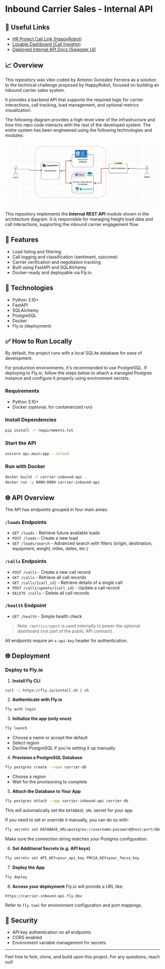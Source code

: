# Inbound Carrier Sales - Internal API

## 📅 Useful Links

* [HR Project Call Link (HappyRobot)](https://platform.happyrobot.ai/deployments/u2hvt9impmce/lr4vbo9kfh5j)
* [Lovable Dashboard (Call Insights)](https://preview--call-whisper-insights-board.lovable.app/)
* [Deployed Internal API Docs (Swagger UI)](https://hr-challenge-code.fly.dev/docs)

## 📈 Overview

This repository was vibe-coded by Antonio González Ferreira as a solution to the technical challenge proposed by HappyRobot, focused on building an inbound carrier sales system.

It provides a backend API that supports the required logic for carrier interactions, call tracking, load management, and optional metrics visualization.

The following diagram provides a high-level view of the infrastructure and how this repo code interacts with the rest of the developed system. The entire system has been engineered using the following technologies and modules:

![System Overview](assets/challenge_sys.png)

This repository implements the **Internal REST API** module shown in the architecture diagram. It is responsible for managing freight load data and call interactions, supporting the inbound carrier engagement flow.


## 🚀 Features

* Load listing and filtering
* Call logging and classification (sentiment, outcome)
* Carrier verification and negotiation tracking
* Built using FastAPI and SQLAlchemy
* Docker-ready and deployable via Fly.io

## 🔧 Technologies

* Python 3.10+
* FastAPI
* SQLAlchemy
* PostgreSQL
* Docker
* Fly.io (deployment)

## ✅ How to Run Locally

By default, the project runs with a local SQLite database for ease of development.

For production environments, it's recommended to use PostgreSQL. If deploying to Fly.io, follow the steps below to attach a managed Postgres instance and configure it properly using environment secrets.

### Requirements

* Python 3.10+
* Docker (optional, for containerized run)

### Install Dependencies

```bash
pip install -r requirements.txt
```

### Start the API

```bash
uvicorn api.main:app --reload
```

### Run with Docker

```bash
docker build -t carrier-inbound-api .
docker run -p 8000:8000 carrier-inbound-api
```

## 🌐 API Overview

The API has endpoints grouped in four main areas:

### `/loads` Endpoints

* `GET /loads` - Retrieve future available loads
* `POST /loads` - Create a new load
* `GET /loads/search` - Advanced search with filters (origin, destination, equipment, weight, miles, dates, etc.)

### `/calls` Endpoints

* `POST /calls` - Create a new call record
* `GET /calls` - Retrieve all call records
* `GET /calls/{call_id}` - Retrieve details of a single call
* `POST /calls/update/{call_id}` - Update a call record
* `DELETE /calls` - Delete all call records

### `/health` Endpoint

* `GET /health` - Simple health check

> Note: `/metrics/agent` is used internally to power the optional dashboard (not part of the public API contract).

All endpoints require an `x-api-key` header for authentication.

## 🌐 Deployment

### Deploy to Fly.io

1. **Install Fly CLI**

```bash
curl -L https://fly.io/install.sh | sh
```

2. **Authenticate with Fly.io**

```bash
fly auth login
```

3. **Initialize the app (only once)**

```bash
fly launch
```

* Choose a name or accept the default
* Select region
* Decline PostgreSQL if you're setting it up manually

4. **Provision a PostgreSQL Database**

```bash
fly postgres create --name carrier-db
```

* Choose a region
* Wait for the provisioning to complete

5. **Attach the Database to Your App**

```bash
fly postgres attach --app carrier-inbound-api carrier-db
```

This will automatically set the `DATABASE_URL` secret for your app.

If you need to set or override it manually, you can do so with:

```bash
fly secrets set DATABASE_URL=postgres://username:password@host:port/dbname
```

Make sure the connection string matches your Postgres configuration.

6. **Set Additional Secrets (e.g. API keys)**

```bash
fly secrets set API_KEY=your_api_key FMCSA_KEY=your_fmcsa_key
```

7. **Deploy the App**

```bash
fly deploy
```

8. **Access your deployment**
   Fly.io will provide a URL like:

```
https://carrier-inbound-api.fly.dev
```

Refer to `fly.toml` for environment configuration and port mappings.

## 🔐 Security

* API key authentication on all endpoints
* CORS enabled
* Environment variable management for secrets


---

Feel free to fork, clone, and build upon this project. For any questions, reach out!

